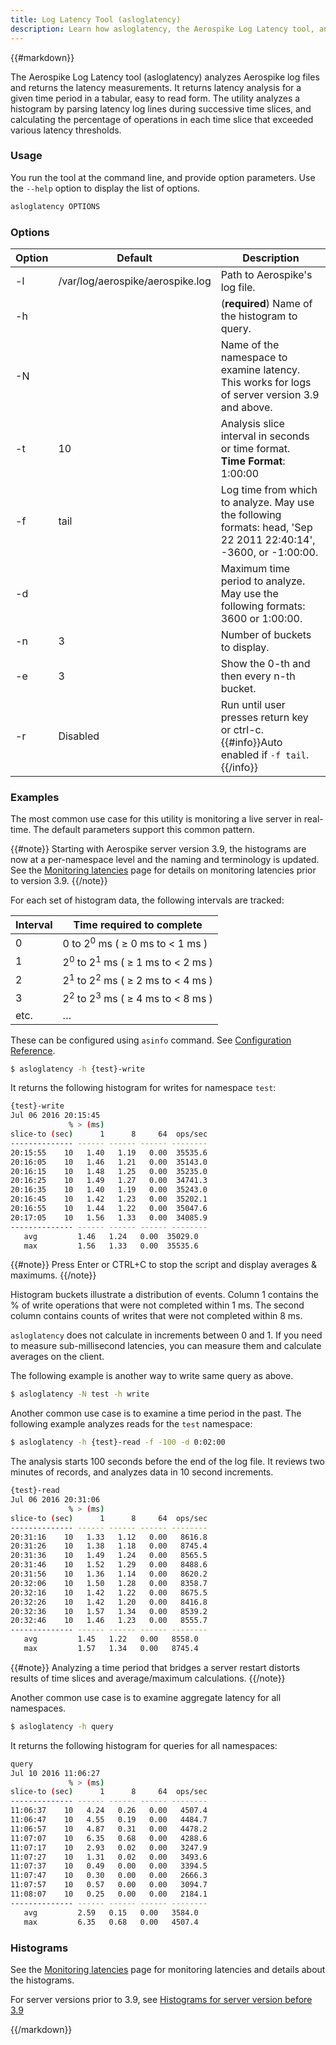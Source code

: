 ```yaml
---
title: Log Latency Tool (asloglatency)
description: Learn how asloglatency, the Aerospike Log Latency tool, analyzes histograms in the Aerospike log files and renders the latency measurements into a tabular, easy to read form.
---
```


{{#markdown}}

  The Aerospike Log Latency tool (asloglatency) analyzes Aerospike log files and returns the latency measurements. It returns latency analysis for a given time period in a  tabular, easy to read form. The utility analyzes a histogram by parsing latency log lines during successive time slices, and calculating the percentage of operations in each time slice that exceeded various latency thresholds.

  ### Usage

  You run the tool at the command line, and provide option parameters.  Use the `--help` option to display the list of options.

  ```bash
  asloglatency OPTIONS
  ```

  ### Options

  | Option | Default | Description |
  |--------|---------|-------------|
  | -l | /var/log/aerospike/aerospike.log | Path to Aerospike's log file. |
  | -h <HISTOGRAM> | | (**required**) Name of the histogram to query. |
  | -N <NAMESPACE> | | Name of the namespace to examine latency. This works for logs of server version 3.9 and above.
  | -t <TIME> | 10 | Analysis slice interval in seconds or time format.<br>**Time Format**: 1:00:00 |
  | -f <TIME> | tail | Log time from which to analyze. May use the following formats: head, 'Sep 22 2011 22:40:14', -3600, or -1:00:00. |
  | -d <TIME> | | Maximum time period to analyze. May use the following formats: 3600 or 1:00:00. |
  | -n <N> | 3 | Number of buckets to display. |
  | -e <N> | 3 | Show the 0-th and then every n-th bucket. |
  | -r | Disabled | Run until user presses return key or ctrl-c.<br>{{#info}}Auto enabled if `-f tail`.{{/info}} |

  ### Examples

  The most common use case for this utility is monitoring a live server in real-time. The default parameters support this common pattern.

{{#note}}
Starting with Aerospike server version 3.9, the histograms are now at a per-namespace level and the naming and terminology is updated. See the [Monitoring latencies](/docs/operations/monitor/latency/pre3_9/latency_pre3_9.html) page for details on monitoring latencies prior to version 3.9.
{{/note}}

For each set of histogram data, the following intervals are tracked: 

| Interval |  Time required to complete                                   |
|----------|--------------------------------------------------------------|
| 0        | 0 to 2<sup>0</sup> ms ( &ge; 0 ms to < 1 ms )                |
| 1        | 2<sup>0</sup> to 2<sup>1</sup> ms ( &ge; 1 ms to &lt; 2 ms ) |
| 2        | 2<sup>1</sup> to 2<sup>2</sup> ms ( &ge; 2 ms to &lt; 4 ms ) |
| 3        | 2<sup>2</sup> to 2<sup>3</sup> ms ( &ge; 4 ms to &lt; 8 ms ) |
| etc.     | &hellip;                                                     |

These can be configured using `asinfo` command. See [Configuration Reference](/docs/reference/info#latency).

  ```bash
  $ asloglatency -h {test}-write
  ```

  It returns the following histogram for writes for namespace `test`:

  ```bash
  {test}-write
Jul 06 2016 20:15:45
               % > (ms)
slice-to (sec)      1      8     64  ops/sec
-------------- ------ ------ ------ --------
20:15:55    10   1.40   1.19   0.00  35535.6
20:16:05    10   1.46   1.21   0.00  35143.0
20:16:15    10   1.48   1.25   0.00  35235.0
20:16:25    10   1.49   1.27   0.00  34741.3
20:16:35    10   1.40   1.19   0.00  35243.0
20:16:45    10   1.42   1.23   0.00  35202.1
20:16:55    10   1.44   1.22   0.00  35047.6
20:17:05    10   1.56   1.33   0.00  34085.9
-------------- ------ ------ ------ --------
     avg         1.46   1.24   0.00  35029.0
     max         1.56   1.33   0.00  35535.6
  ```
  {{#note}}
    Press Enter or CTRL+C to stop the script and display averages & maximums.
  {{/note}}

  Histogram buckets illustrate a distribution of events.  Column 1 contains the % of write operations that were not completed within 1 ms. The second column contains counts of writes that were not completed within 8 ms.

  `asloglatency` does not calculate in increments between 0 and 1. If you need to measure sub-millisecond latencies, you can measure them and calculate averages on the client.


  The following example is another way to write same query as above.

  ```bash
  $ asloglatency -N test -h write
  ```

  Another common use case is to examine a time period in the past. The following example analyzes reads for the `test` namespace:

  ```bash
  $ asloglatency -h {test}-read -f -100 -d 0:02:00
  ```
  The analysis starts 100 seconds before the end of the log file. It reviews two minutes of records, and analyzes data in 10 second increments.

  ```bash
{test}-read
Jul 06 2016 20:31:06
               % > (ms)
slice-to (sec)      1      8     64  ops/sec
-------------- ------ ------ ------ --------
20:31:16    10   1.33   1.12   0.00   8616.8
20:31:26    10   1.38   1.18   0.00   8745.4
20:31:36    10   1.49   1.24   0.00   8565.5
20:31:46    10   1.52   1.29   0.00   8488.6
20:31:56    10   1.36   1.14   0.00   8620.2
20:32:06    10   1.50   1.28   0.00   8358.7
20:32:16    10   1.42   1.22   0.00   8675.5
20:32:26    10   1.42   1.20   0.00   8416.8
20:32:36    10   1.57   1.34   0.00   8539.2
20:32:46    10   1.46   1.23   0.00   8555.7
-------------- ------ ------ ------ --------
     avg         1.45   1.22   0.00   8558.0
     max         1.57   1.34   0.00   8745.4
  ```

  {{#note}}
    Analyzing a time period that bridges a server restart distorts results of
    time slices and average/maximum calculations.
  {{/note}}

  Another common use case is to examine aggregate latency for all namespaces.

  ```bash
  $ asloglatency -h query
  ```

  It returns the following histogram for queries for all namespaces:

  ```bash
query
Jul 10 2016 11:06:27
               % > (ms)
slice-to (sec)      1      8     64  ops/sec
-------------- ------ ------ ------ --------
11:06:37    10   4.24   0.26   0.00   4507.4
11:06:47    10   4.55   0.19   0.00   4484.7
11:06:57    10   4.87   0.31   0.00   4478.2
11:07:07    10   6.35   0.68   0.00   4288.6
11:07:17    10   2.93   0.02   0.00   3247.9
11:07:27    10   1.31   0.02   0.00   3493.6
11:07:37    10   0.49   0.00   0.00   3394.5
11:07:47    10   0.30   0.00   0.00   2666.3
11:07:57    10   0.57   0.00   0.00   3094.7
11:08:07    10   0.25   0.00   0.00   2184.1
-------------- ------ ------ ------ --------
     avg         2.59   0.15   0.00   3584.0
     max         6.35   0.68   0.00   4507.4
  ```

  ### Histograms

  See the [Monitoring latencies](/docs/operations/monitor/latency/) page for monitoring latencies and details about the histograms.

  For server versions prior to 3.9, see [Histograms for server version before 3.9](/docs/operations/monitor/latency/pre3_9/latency_pre3_9.html)

{{/markdown}}



  
